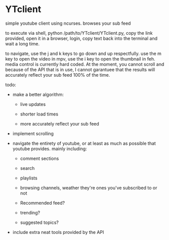 # YTclient
simple youtube client using ncurses. browses your sub feed

to execute via shell, python /path/to/YTclient/YTclient.py, copy the link provided, open it in a browser, login, copy text back into the terminal and wait a long time.

to navigate, use the j and k keys to go down and up respectfully. use the m key to open the video in mpv, use the i key to open the thumbnail in feh. media control is currently hard coded. At the moment, you cannot scroll and because of the API that is in use, I cannot garantuee that the results will accurately reflect your sub feed 100% of the time.

todo:

* make a better algorithm:

    * live updates
 
    * shorter load times
 
    * more accurately reflect your sub feed
 
* implement scrolling

* navigate the entirety of youtube, or at least as much as possible that youtube provides. mainly including:

    * comment sections
 
    * search
 
    * playlists
 
    * browsing channels, weather they're ones you've subscribed to or not
 
    * Recommended feed?
 
    * trending?
 
    * suggested topics?
 
* include extra neat tools provided by the API


